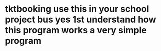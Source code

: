 # tktbooking use this in your school project bus yes 1st understand how this program works a very simple program
